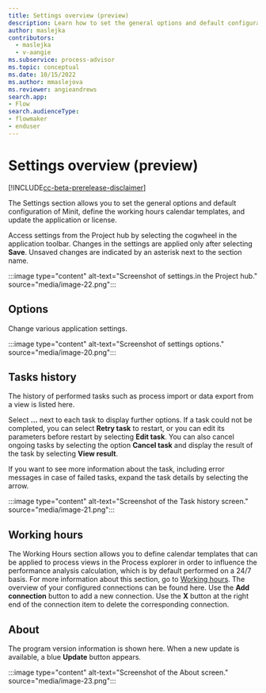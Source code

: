 ```yaml
---
title: Settings overview (preview)
description: Learn how to set the general options and default configuration of minit, define the working hours calendar templates, and update the application or license in the Minit desktop application in process advisor.
author: maslejka
contributors:
  - maslejka
  - v-aangie
ms.subservice: process-advisor
ms.topic: conceptual
ms.date: 10/15/2022
ms.author: mmaslejova
ms.reviewer: angieandrews
search.app:
- Flow
search.audienceType:
- flowmaker
- enduser
---
```


# Settings overview (preview)

[!INCLUDE[cc-beta-prerelease-disclaimer](../includes/cc-beta-prerelease-disclaimer.md)]

The Settings section allows you to set the general options and default configuration of Minit, define the working hours calendar templates, and update the application or license.

Access settings from the Project hub by selecting the cogwheel in the application toolbar. Changes in the settings are applied only after selecting **Save**. Unsaved changes are indicated by an asterisk next to the section name.

:::image type="content" alt-text="Screenshot of settings.in the Project hub." source="media/image-22.png":::

## Options

Change various application settings.

:::image type="content" alt-text="Screenshot of settings options." source="media/image-20.png":::

## Tasks history

The history of performed tasks such as process import or data export from a view is listed here.

Select **...** next to each task to display further options. If a task could not be completed, you can select **Retry task** to restart, or you can edit its parameters before restart by selecting **Edit task**. You can also cancel ongoing tasks by selecting the option **Cancel task** and display the result of the task by selecting **View result**.

If you want to see more information about the task, including error messages in case of failed tasks, expand the task details by selecting the arrow.

:::image type="content" alt-text="Screenshot of the Task history screen." source="media/image-21.png":::

## Working hours

The Working Hours section allows you to define calendar templates that can be applied to process views in the Process explorer in order to influence the performance analysis calculation, which is by default performed on a 24/7 basis. For more information about this section, go to [Working hours](working-hours.md). The overview of your configured connections can be found here. Use the **Add connection** button to add a new connection. Use the **X** button at the right end of the connection item to delete the corresponding connection.

## About

The program version information is shown here. When a new update is available, a blue **Update** button appears.

:::image type="content" alt-text="Screenshot of the About screen." source="media/image-23.png":::


